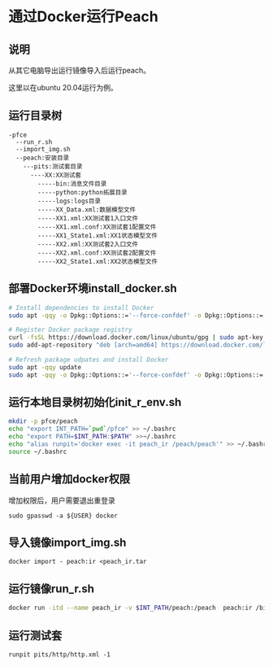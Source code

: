 # 通过Docker运行Peach

## 说明

从其它电脑导出运行镜像导入后运行peach。

这里以在ubuntu 20.04运行为例。

## 运行目录树

```
-pfce
  --run_r.sh
  --import_img.sh
  --peach:安装目录
    ---pits:测试套目录
      ----XX:XX测试套
        -----bin:消息文件目录
        -----python:python拓展目录
        -----logs:logs目录
        -----XX_Data.xml:数据模型文件
        -----XX1.xml:XX测试套1入口文件
        -----XX1.xml.conf:XX测试套1配置文件
        -----XX1_State1.xml:XX1状态模型文件
        -----XX2.xml:XX测试套2入口文件
        -----XX2.xml.conf:XX测试套2配置文件
        -----XX2_State1.xml:XX2状态模型文件
```

## 部署Docker环境install_docker.sh

```bash
# Install dependencies to install Docker
sudo apt -qqy -o Dpkg::Options::='--force-confdef' -o Dpkg::Options::='--force-confold' install apt-transport-https ca-certificates curl gnupg-agent software-properties-common openssl

# Register Docker package registry
curl -fsSL https://download.docker.com/linux/ubuntu/gpg | sudo apt-key add -
sudo add-apt-repository "deb [arch=amd64] https://download.docker.com/linux/ubuntu $(lsb_release -cs) stable"

# Refresh package udpates and install Docker
sudo apt -qqy update
sudo apt -qqy -o Dpkg::Options::='--force-confdef' -o Dpkg::Options::='--force-confold' install docker-ce docker-ce-cli containerd.io
```

## 运行本地目录树初始化init_r_env.sh

```bash
mkdir -p pfce/peach
echo "export INT_PATH=`pwd`/pfce" >> ~/.bashrc
echo "export PATH=$INT_PATH:$PATH" >>~/.bashrc
echo "alias runpit='docker exec -it peach_ir /peach/peach'" >> ~/.bashrc
source ~/.bashrc
```

## 当前用户增加docker权限

增加权限后，用户需要退出重登录

```
sudo gpasswd -a ${USER} docker
```

## 导入镜像import_img.sh

```
docker import - peach:ir <peach_ir.tar
```

## 运行镜像run_r.sh

```bash
docker run -itd --name peach_ir -v $INT_PATH/peach:/peach  peach:ir /bin/bash
```

## 运行测试套

```
runpit pits/http/http.xml -1
```


